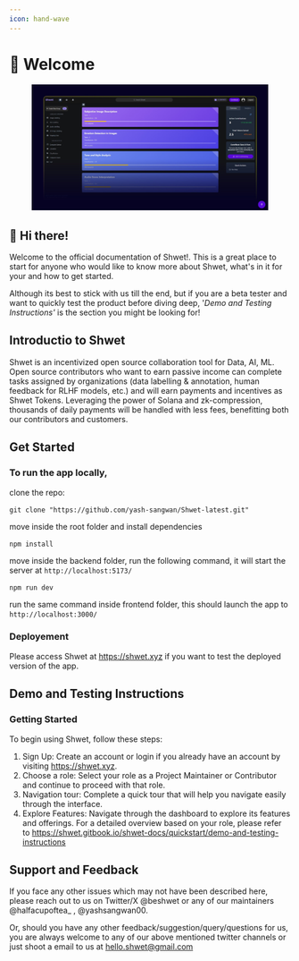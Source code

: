 ```yaml
---
icon: hand-wave
---
```


# 👋 Welcome

<div data-full-width="true">

<figure><img src=".gitbook/assets/shwet-x-cover-page.jpg" alt=""><figcaption></figcaption></figure>

</div>

## 👋 Hi there!

Welcome to the official documentation of Shwet!. This is a great place to start for anyone who would like to know more about Shwet, what's in it for your and how to get started.

Although its best to stick with us till the end, but if you are a beta tester and want to quickly test the product before diving deep, '_Demo and Testing Instructions'_ is the section you might be looking for!

## Introductio to Shwet

Shwet is an incentivized open source collaboration tool for Data, AI, ML. Open source contributors who want to earn passive income can complete tasks assigned by organizations (data labelling & annotation, human feedback for RLHF models, etc.) and will earn payments and incentives as Shwet Tokens. Leveraging the power of Solana and zk-compression, thousands of daily payments will be handled with less fees, benefitting both our contributors and customers.

## Get Started

### To run the app locally,

clone the repo:

```
git clone "https://github.com/yash-sangwan/Shwet-latest.git"
```

move inside the root folder and install dependencies

```
npm install
```

move inside the backend folder, run the following command, it will start the server at `http://localhost:5173/`

```
npm run dev
```

run the same command inside frontend folder, this should launch the app to `http://localhost:3000/`

### Deployement

Please access Shwet at https://shwet.xyz if you want to test the deployed version of the app.

## Demo and Testing Instructions

### Getting Started

To begin using Shwet, follow these steps:

1. Sign Up: Create an account or login if you already have an account by visiting https://shwet.xyz.
2. Choose a role: Select your role as a Project Maintainer or Contributor and continue to proceed with that role.
3. Navigation tour: Complete a quick tour that will help you navigate easily through the interface.
4. Explore Features: Navigate through the dashboard to explore its features and offerings. For a detailed overview based on your role, please refer to https://shwet.gitbook.io/shwet-docs/quickstart/demo-and-testing-instructions

## Support and Feedback

If you face any other issues which may not have been described here, please reach out to us on Twitter/X @beshwet or any of our maintainers @halfacupoftea\_ , @yashsangwan00.

Or, should you have any other feedback/suggestion/query/questions for us, you are always welcome to any of our above mentioned twitter channels or just shoot a email to us at hello.shwet@gmail.com

####
